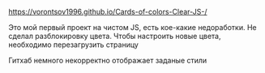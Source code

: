 https://vorontsov1996.github.io/Cards-of-colors-Clear-JS-/

Это мой первый проект на чистом JS, есть кое-какие недоработки. Не сделал разблокировку цвета. Чтобы настроить новые цвета, необходимо перезагрузить страницу

Гитхаб немного некорректно отображает заданые стили
